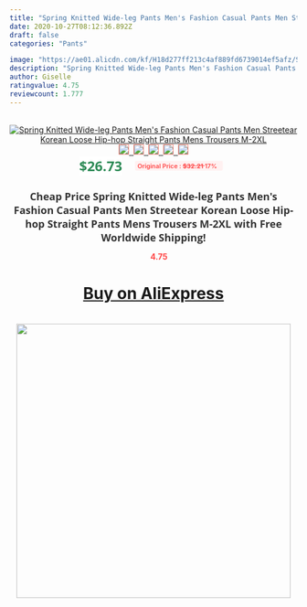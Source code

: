 ```yaml
---
title: "Spring Knitted Wide-leg Pants Men's Fashion Casual Pants Men Streetear Korean Loose Hip-hop Straight Pants Mens Trousers M-2XL"
date: 2020-10-27T08:12:36.892Z
draft: false
categories: "Pants"

image: "https://ae01.alicdn.com/kf/H18d277ff213c4af889fd6739014ef5afz/Spring-Knitted-Wide-leg-Pants-Men-s-Fashion-Casual-Pants-Men-Streetear-Korean-Loose-Hip-hop.jpg"
description: "Spring Knitted Wide-leg Pants Men's Fashion Casual Pants Men Streetear Korean Loose Hip-hop Straight Pants Mens Trousers M-2XL"
author: Giselle
ratingvalue: 4.75
reviewcount: 1.777
---
```

<br>
<div style="text-align: center;">
<a href="https://s.click.aliexpress.com/e/_9ydFlx" target="_blank" rel="nofollow noopener noreferrer"><img alt="Spring Knitted Wide-leg Pants Men's Fashion Casual Pants Men Streetear Korean Loose Hip-hop Straight Pants Mens Trousers M-2XL" class="magnifier-image" src="https://ae01.alicdn.com/kf/H18d277ff213c4af889fd6739014ef5afz/Spring-Knitted-Wide-leg-Pants-Men-s-Fashion-Casual-Pants-Men-Streetear-Korean-Loose-Hip-hop.jpg_640x640.jpg">
<br>
<img style="border:1px solid salmon" src="https://ae01.alicdn.com/kf/H18d277ff213c4af889fd6739014ef5afz/Spring-Knitted-Wide-leg-Pants-Men-s-Fashion-Casual-Pants-Men-Streetear-Korean-Loose-Hip-hop.jpg_120x120.jpg">&nbsp;&nbsp;<img style="border:1px solid salmon" src="https://ae01.alicdn.com/kf/Hfd829a78f13941b7b13159e1470fae21B/Spring-Knitted-Wide-leg-Pants-Men-s-Fashion-Casual-Pants-Men-Streetear-Korean-Loose-Hip-hop.jpg_120x120.jpg">&nbsp;&nbsp;<img style="border:1px solid salmon" src="https://ae01.alicdn.com/kf/H8357bf7c28fb4b40ad0cd05ae6bc24bfD/Spring-Knitted-Wide-leg-Pants-Men-s-Fashion-Casual-Pants-Men-Streetear-Korean-Loose-Hip-hop.jpg_120x120.jpg">&nbsp;&nbsp;<img style="border:1px solid salmon" src="https://ae01.alicdn.com/kf/Hd5c661751f0740a88664f22ce54ff75a6/Spring-Knitted-Wide-leg-Pants-Men-s-Fashion-Casual-Pants-Men-Streetear-Korean-Loose-Hip-hop.jpg_120x120.jpg">&nbsp;&nbsp;<img style="border:1px solid salmon" src="https://ae01.alicdn.com/kf/H40f3a15480ca4dfeb01fc519b65ef30dx/Spring-Knitted-Wide-leg-Pants-Men-s-Fashion-Casual-Pants-Men-Streetear-Korean-Loose-Hip-hop.jpg_120x120.jpg"></a></div><br0>
<div style="text-align: center;"><span style="background-color: white; border: 0px; box-sizing: border-box; color: seagreen; display: inline-block; font-family: &quot;open sans&quot; , &quot;arial&quot; , &quot;helvetica&quot; , sans-serif , &quot;heiti&quot;; font-size: 24px; font-stretch: inherit; font-weight: 700; line-height: inherit; margin: 0px 10px 0px 0px; padding: 0px; vertical-align: middle;">$26.73 </span>
<span style="background: rgb(255 , 241 , 241); border-radius: 3px; border: 0px; box-sizing: border-box; color: #ff4747; display: inline-block; font-family: inherit; font-size: 12px; font-stretch: inherit; font-style: inherit; font-variant: inherit; font-weight: 600; line-height: inherit; margin: 0px; padding: 2px 5px; transform: scale(0.9); vertical-align: middle;">Original Price : <b style="text-decoration: line-through;">$32.21 </b> 17%&nbsp;&nbsp;</span></div>
<h1 style="color: #333333; display: inline-block; font-family: &quot;open sans&quot; , &quot;arial&quot; , &quot;helvetica&quot; , sans-serif , &quot;heiti&quot;; font-size: 18px; font-stretch: inherit; font-weight: 700; text-align: center;">Cheap Price Spring Knitted Wide-leg Pants Men's Fashion Casual Pants Men Streetear Korean Loose Hip-hop Straight Pants Mens Trousers M-2XL with Free Worldwide Shipping!</h1>
<div style="color: #ff4747; text-align: center;">
<img src="https://4.bp.blogspot.com/-M0ZcTcb-5uY/XleCXlxnR4I/AAAAAAAAAEc/OrjgMkXV1oMQFaCRZj5HQwOCBcu3w1FegCPcBGAYYCw/s1600/star.png" style="height: 15px;">&nbsp;<b>4.75</b></div>
<div class="button_cont" align="center"><a class="buynow_a" href="https://s.click.aliexpress.com/e/_9ydFlx" target="_blank" rel="nofollow noopener noreferrer"><H1>Buy on AliExpress</H1></a></div><br>
<div class="separator" style="clear: both; text-align: center;">
<img src="https://lh3.googleusercontent.com/-pTy5HemUv9M/XlePHvY0dAI/AAAAAAAAAE4/0nX5iRUoIWY8eMW9Dpxeirr157OZliDIgCLcBGAsYHQ/s1600/badge.gif" width="480">
</div>
